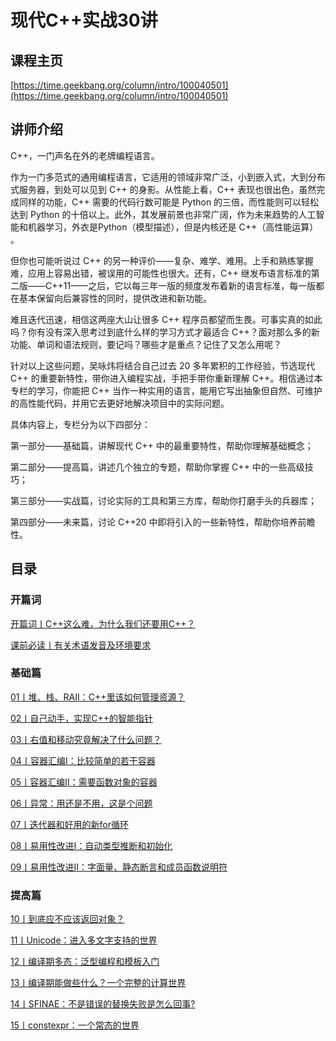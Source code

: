 # 现代C++实战30讲

## 课程主页

[https://time.geekbang.org/column/intro/100040501](https://time.geekbang.org/column/intro/100040501)

## 讲师介绍

C++，一门声名在外的老牌编程语言。

作为一门多范式的通用编程语言，它适用的领域非常广泛，小到嵌入式，大到分布式服务器，到处可以见到 C++ 的身影。从性能上看，C++ 表现也很出色，虽然完成同样的功能，C++ 需要的代码行数可能是 Python 的三倍，而性能则可以轻松达到 Python 的十倍以上。此外，其发展前景也非常广阔，作为未来趋势的人工智能和机器学习，外衣是Python（模型描述），但是内核还是 C++（高性能运算） 。

但你也可能听说过 C++ 的另一种评价——复杂、难学、难用。上手和熟练掌握难，应用上容易出错，被误用的可能性也很大。还有，C++ 继发布语言标准的第二版——C++11——之后，它以每三年一版的频度发布着新的语言标准，每一版都在基本保留向后兼容性的同时，提供改进和新功能。

难且迭代迅速，相信这两座大山让很多 C++ 程序员都望而生畏。可事实真的如此吗？你有没有深入思考过到底什么样的学习方式才最适合 C++？面对那么多的新功能、单词和语法规则，要记吗？哪些才是重点？记住了又怎么用呢？

针对以上这些问题，吴咏炜将结合自己过去 20 多年累积的工作经验，节选现代 C++ 的重要新特性，带你进入编程实战，手把手带你重新理解 C++。相信通过本专栏的学习，你能把 C++ 当作一种实用的语言，能用它写出抽象但自然、可维护的高性能代码，并用它去更好地解决项目中的实际问题。

具体内容上，专栏分为以下四部分：

第一部分——基础篇，讲解现代 C++ 中的最重要特性，帮助你理解基础概念；

第二部分——提高篇，讲述几个独立的专题，帮助你掌握 C++ 中的一些高级技巧；

第三部分——实战篇，讨论实际的工具和第三方库，帮助你打磨手头的兵器库；

第四部分——未来篇，讨论 C++20 中即将引入的一些新特性，帮助你培养前瞻性。

## 目录

### 开篇词

[开篇词丨C++这么难，为什么我们还要用C++？](/notes/CPP/现代CPP实战30讲/课前必读/CPP这么难，为什么我们还要用CPP？)

[课前必读丨有关术语发音及环境要求](/notes/CPP/现代CPP实战30讲/课前必读/有关术语发音及环境要求)

### 基础篇

[01丨堆、栈、RAII：C++里该如何管理资源？](/notes/CPP/现代CPP实战30讲/基础篇/堆、栈、RAII：CPP里该如何管理资源？)

[02丨自己动手，实现C++的智能指针](/notes/CPP/现代CPP实战30讲/基础篇/自己动手，实现CPP的智能指针)

[03丨右值和移动究竟解决了什么问题？](/notes/CPP/现代CPP实战30讲/基础篇/右值和移动究竟解决了什么问题？)

[04丨容器汇编I：比较简单的若干容器](/notes/CPP/现代CPP实战30讲/基础篇/容器汇编I：比较简单的若干容器)

[05丨容器汇编II：需要函数对象的容器](/notes/CPP/现代CPP实战30讲/基础篇/容器汇编II：需要函数对象的容器)

[06丨异常：用还是不用，这是个问题](/notes/CPP/现代CPP实战30讲/基础篇/异常：用还是不用，这是个问题)

[07丨迭代器和好用的新for循环](/notes/CPP/现代CPP实战30讲/基础篇/迭代器和好用的新for循环)

[08丨易用性改进I：自动类型推断和初始化](/notes/CPP/现代CPP实战30讲/基础篇/易用性改进I：自动类型推断和初始化)

[09丨易用性改进II：字面量、静态断言和成员函数说明符](/notes/CPP/现代CPP实战30讲/基础篇/易用性改进II：字面量、静态断言和成员函数说明符)

### 提高篇

[10丨到底应不应该返回对象？](/notes/CPP/现代CPP实战30讲/提高篇/到底应不应该返回对象？)

[11丨Unicode：进入多文字支持的世界](/notes/CPP/现代CPP实战30讲/提高篇/Unicode：进入多文字支持的世界)

[12丨编译期多态：泛型编程和模板入门](/notes/CPP/现代CPP实战30讲/提高篇/编译期多态：泛型编程和模板入门)

[13丨编译期能做些什么？一个完整的计算世界](/notes/CPP/现代CPP实战30讲/提高篇/编译期能做些什么？一个完整的计算世界)

[14丨SFINAE：不是错误的替换失败是怎么回事?](/notes/CPP/现代CPP实战30讲/提高篇/SFINAE：不是错误的替换失败是怎么回事？)

[15丨constexpr：一个常态的世界](/notes/CPP/现代CPP实战30讲/提高篇/constexpr：一个常态的世界)

